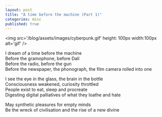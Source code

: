 ```yaml
---
layout: post
title: "A time before the machine (Part 1)"
categories: misc
published: true
---
```


<img src='/blog/assets/images/cyberpunk.gif' height: 100px width:100px alt='gif' />

<p>
I dream of a time before the machine<br>
Before the gramophone, before Dalí<br>
Before the radio, before the gun<br>
Before the newspaper, the phonograph, the film camera rolled into one<br>
</p><p>
I see the eye in the glass, the brain in the bottle<br>
Consciousness weakened, curiosity throttled<br>
People exist to eat, sleep and procreate<br>
Digesting digital palliatives of what they loathe and hate<br>
</p><p>
May synthetic pleasures for empty minds<br>
Be the wreck of civilisation and the rise of a new divine<br>
</p>